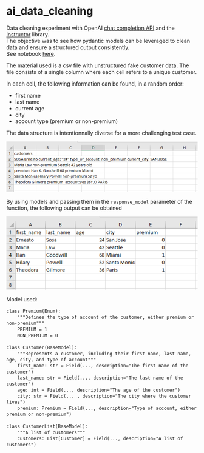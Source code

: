 # ai_data_cleaning


Data cleaning experiment with OpenAI [chat completion API](https://platform.openai.com/docs/guides/text-generation/chat-completions-api) and the [Instructor](https://python.useinstructor.com/) library.<br>
The objective was to see how pydantic models can be leveraged to clean data and ensure a structured output consistently.<br>
See notebook [here](https://github.com/FlorianLD/ai_data_cleaning/blob/main/ai_data_cleaning.ipynb).

The material used is a csv file with unstructured fake customer data.
The file consists of a single column where each cell refers to a unique customer. 

In each cell, the following information can be found, in a random order:
- first name
- last name
- current age
- city
- account type (premium or non-premium)

The data structure is intentionnally diverse for a more challenging test case.

![Test](/screenshot.png)

By using models and passing them in the `response_model` parameter of the function, the following output can be obtained

![Test](/data_clean.png)

Model used:
```
class Premium(Enum):
    """Defines the type of account of the customer, either premium or non-premium"""
    PREMIUM = 1
    NON_PREMIUM = 0

class Customer(BaseModel):
    """Represents a customer, including their first name, last name, age, city, and type of account"""
    first_name: str = Field(..., description="The first name of the customer")
    last_name: str = Field(..., description="The last name of the customer")
    age: int = Field(..., description="The age of the customer")
    city: str = Field(... , description="The city where the customer lives")
    premium: Premium = Field(..., description="Type of account, either premium or non-premium")

class CustomerList(BaseModel):
    """A list of customers"""
    customers: List[Customer] = Field(..., description="A list of customers")
```
